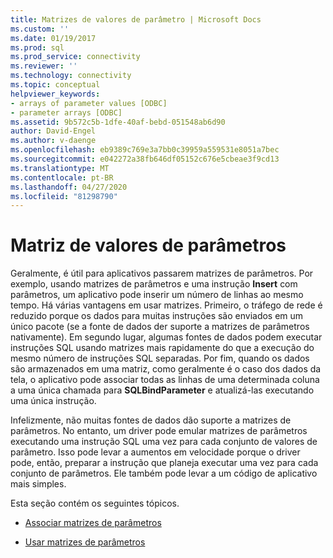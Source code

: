 ```yaml
---
title: Matrizes de valores de parâmetro | Microsoft Docs
ms.custom: ''
ms.date: 01/19/2017
ms.prod: sql
ms.prod_service: connectivity
ms.reviewer: ''
ms.technology: connectivity
ms.topic: conceptual
helpviewer_keywords:
- arrays of parameter values [ODBC]
- parameter arrays [ODBC]
ms.assetid: 9b572c5b-1dfe-40af-bebd-051548ab6d90
author: David-Engel
ms.author: v-daenge
ms.openlocfilehash: eb9389c769e3a7bb0c39959a559531e8051a7bec
ms.sourcegitcommit: e042272a38fb646df05152c676e5cbeae3f9cd13
ms.translationtype: MT
ms.contentlocale: pt-BR
ms.lasthandoff: 04/27/2020
ms.locfileid: "81298790"
---
```

# <a name="arrays-of-parameter-values"></a>Matriz de valores de parâmetros
Geralmente, é útil para aplicativos passarem matrizes de parâmetros. Por exemplo, usando matrizes de parâmetros e uma instrução **Insert** com parâmetros, um aplicativo pode inserir um número de linhas ao mesmo tempo. Há várias vantagens em usar matrizes. Primeiro, o tráfego de rede é reduzido porque os dados para muitas instruções são enviados em um único pacote (se a fonte de dados der suporte a matrizes de parâmetros nativamente). Em segundo lugar, algumas fontes de dados podem executar instruções SQL usando matrizes mais rapidamente do que a execução do mesmo número de instruções SQL separadas. Por fim, quando os dados são armazenados em uma matriz, como geralmente é o caso dos dados da tela, o aplicativo pode associar todas as linhas de uma determinada coluna a uma única chamada para **SQLBindParameter** e atualizá-las executando uma única instrução.  
  
 Infelizmente, não muitas fontes de dados dão suporte a matrizes de parâmetros. No entanto, um driver pode emular matrizes de parâmetros executando uma instrução SQL uma vez para cada conjunto de valores de parâmetro. Isso pode levar a aumentos em velocidade porque o driver pode, então, preparar a instrução que planeja executar uma vez para cada conjunto de parâmetros. Ele também pode levar a um código de aplicativo mais simples.  
  
 Esta seção contém os seguintes tópicos.  
  
-   [Associar matrizes de parâmetros](../../../odbc/reference/develop-app/binding-arrays-of-parameters.md)  
  
-   [Usar matrizes de parâmetros](../../../odbc/reference/develop-app/using-arrays-of-parameters.md)

